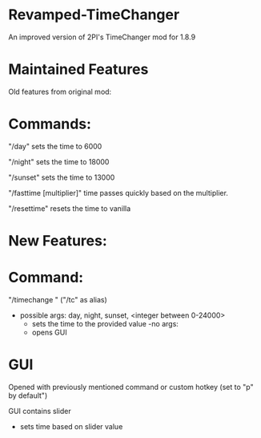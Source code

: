 # Revamped-TimeChanger
An improved version of 2PI's TimeChanger mod for 1.8.9

# Maintained Features
Old features from original mod:

# Commands:
"/day" sets the time to 6000

"/night" sets the time to 18000

"/sunset" sets the time to 13000

"/fasttime [multiplier]" time passes quickly based on the multiplier.
  
"/resettime" resets the time to vanilla

# New Features:

# Command:
"/timechange <args>" ("/tc" as alias)
  - possible args: day, night, sunset, <integer between 0-24000>
    - sets the time to the provided value
  -no args:
    - opens GUI

# GUI
Opened with previously mentioned command or custom hotkey (set to "p" by default")

GUI contains slider
  - sets time based on slider value

